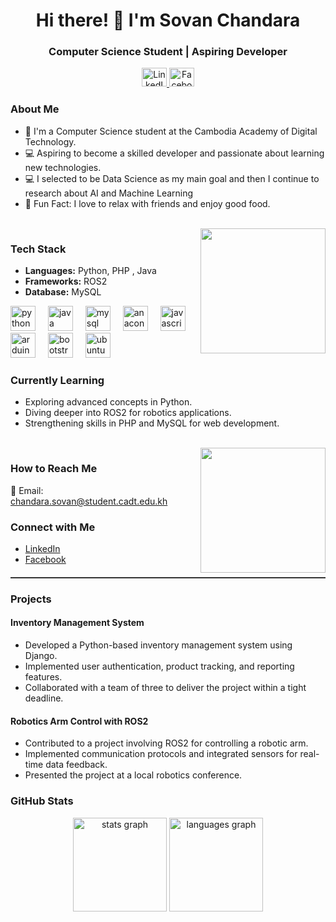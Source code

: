 <h1 align="center">Hi there! 👋 I'm Sovan Chandara</h1>
<h3 align="center">Computer Science Student | Aspiring Developer</h3>

<p align="center">
  <a href="https://kh.linkedin.com/in/sovan-chandara-700ab9270" target="_blank">
    <img src="https://raw.githubusercontent.com/rahuldkjain/github-profile-readme-generator/master/src/images/icons/Social/linked-in-alt.svg" alt="LinkedIn" height="30" width="40" />
  </a>
  <a href="https://www.facebook.com/sovan.chandara.589" target="_blank">
    <img src="https://raw.githubusercontent.com/rahuldkjain/github-profile-readme-generator/master/src/images/icons/Social/facebook.svg" alt="Facebook" height="30" width="40" />
  </a>
</p>

### About Me

- 🌱 I'm a Computer Science student at the Cambodia Academy of Digital Technology.
- 💻 Aspiring to become a skilled developer and passionate about learning new technologies.
- 💻 I selected to be Data Science as my main goal and then I continue to research about AI and Machine Learning
- 🍜 Fun Fact: I love to relax with friends and enjoy good food.
<br>
<img align="right" height="200" src="https://media.giphy.com/media/v1.Y2lkPTc5MGI3NjExZXZtcjJ2djlmbHZyMWhjN3ZhNGlrZWU0MHVxbWVtM2Z2MGJhcGozcSZlcD12MV9naWZzX3NlYXJjaCZjdD1n/2IudUHdI075HL02Pkk/giphy.gif"  />



### Tech Stack

- **Languages:** Python, PHP , Java 
- **Frameworks:** ROS2 
- **Database:** MySQL

<div align="left">
  <img src="https://cdn.jsdelivr.net/gh/devicons/devicon/icons/python/python-original.svg" height="40" alt="python logo"  />
  <img width="12" />
  <img src="https://cdn.jsdelivr.net/gh/devicons/devicon/icons/java/java-original.svg" height="40" alt="java logo"  />
  <img width="12" />
  <img src="https://cdn.jsdelivr.net/gh/devicons/devicon/icons/mysql/mysql-original.svg" height="40" alt="mysql logo"  />
  <img width="12" />
  <img src="https://cdn.jsdelivr.net/gh/devicons/devicon/icons/anaconda/anaconda-original.svg" height="40" alt="anaconda logo"  />
  <img width="12" />
  <img src="https://cdn.jsdelivr.net/gh/devicons/devicon/icons/javascript/javascript-original.svg" height="40" alt="javascript logo"  />
  <img width="12" />
  <img src="https://cdn.jsdelivr.net/gh/devicons/devicon/icons/arduino/arduino-original.svg" height="40" alt="arduino logo"  />
  <img width="12" />
  <img src="https://cdn.jsdelivr.net/gh/devicons/devicon/icons/bootstrap/bootstrap-original.svg" height="40" alt="bootstrap logo"  />
  <img width="12" />
  <img src="https://cdn.jsdelivr.net/gh/devicons/devicon/icons/ubuntu/ubuntu-plain.svg" height="40" alt="ubuntu logo"  />
</div>

###

### Currently Learning

- Exploring advanced concepts in Python.
- Diving deeper into ROS2 for robotics applications.
- Strengthening skills in PHP and MySQL for web development.

<br>
<img align="right" height="200" src="[/2IudUHdI075HL02Pkk/giphy.gif](https://media4.giphy.com/media/v1.Y2lkPTc5MGI3NjExdjFlOHl4ODRmYmc5Z2U1cmRwN2licmpjMTNraGwyaDNvN21rN292ZiZlcD12MV9pbnRlcm5hbF9naWZfYnlfaWQmY3Q9Zw/LaVp0AyqR5bGsC5Cbm/giphy.gif)"  />

### How to Reach Me

📧 Email: chandara.sovan@student.cadt.edu.kh

### Connect with Me

- [LinkedIn](https://kh.linkedin.com/in/sovan-chandara-700ab9270)
- [Facebook](https://www.facebook.com/sovan.chandara.589)

<hr style="height:2px; border:none; color:#333; background-color:#333; margin-top: 20px; margin-bottom: 20px;">

### Projects

#### Inventory Management System

- Developed a Python-based inventory management system using Django.
- Implemented user authentication, product tracking, and reporting features.
- Collaborated with a team of three to deliver the project within a tight deadline.

#### Robotics Arm Control with ROS2

- Contributed to a project involving ROS2 for controlling a robotic arm.
- Implemented communication protocols and integrated sensors for real-time data feedback.
- Presented the project at a local robotics conference.

### GitHub Stats

<div align="center">
  <img src="https://github-readme-stats.vercel.app/api?username=Bob-zil&hide_title=false&hide_rank=false&show_icons=true&include_all_commits=true&count_private=true&disable_animations=false&theme=dracula&locale=en&hide_border=false&order=1" height="150" alt="stats graph"  />
  <img src="https://github-readme-stats.vercel.app/api/top-langs?username=Bob-zil&locale=en&hide_title=false&layout=compact&card_width=320&langs_count=5&theme=dracula&hide_border=false&order=2" height="150" alt="languages graph"  />
</div>
